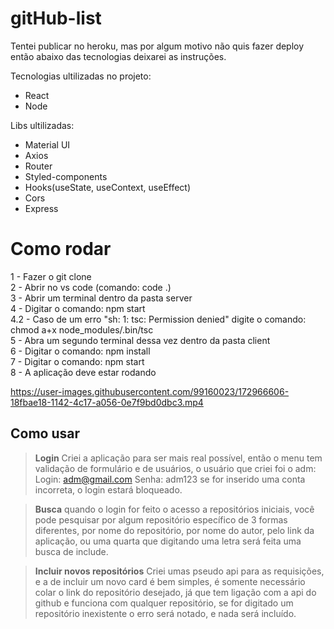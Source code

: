  # gitHub-list

Tentei publicar no heroku, mas por algum motivo não quis fazer deploy então abaixo das tecnologias deixarei as instruções.

Tecnologias ultilizadas no projeto:
- React
- Node

Libs ultilizadas:
- Material UI
- Axios
- Router
- Styled-components
- Hooks(useState, useContext, useEffect)
- Cors
- Express

# Como rodar
1 - Fazer o git clone <br>
2 - Abrir no vs code (comando: code .) <br>
3 - Abrir um terminal dentro da pasta server <br>
4 - Digitar o comando: npm start <br>
4.2 - Caso de um erro "sh: 1: tsc: Permission denied" digite o comando: chmod a+x node_modules/.bin/tsc <br>
5 - Abra um segundo terminal dessa vez dentro da pasta client <br>
6 - Digitar o comando: npm install <br>
7 - Digitar o comando: npm start <br>
8 - A aplicação deve estar rodando <br>



https://user-images.githubusercontent.com/99160023/172966606-18fbae18-1142-4c17-a056-0e7f9bd0dbc3.mp4



## Como usar
>**Login**
Criei a aplicação para ser mais real possível, então o menu tem validação de formulário e de usuários, o usuário que criei foi o adm:
Login: adm@gmail.com
Senha: adm123
se for inserido uma conta incorreta, o login estará bloqueado.

>**Busca**
quando o login for feito o acesso a repositórios iniciais, você pode pesquisar por algum repositório específico de 3 formas diferentes, por nome do repositório, por nome do autor, pelo link da aplicação, ou uma quarta que digitando uma letra será feita uma busca de include.

>**Incluir novos repositórios**
Criei umas pseudo api para as requisições, e a de incluir um novo card é bem simples, é somente necessário colar o link do repositório desejado, já que tem ligação com a api do github e funciona com qualquer repositório, se for digitado um repositório inexistente o erro será notado, e nada será incluído.
